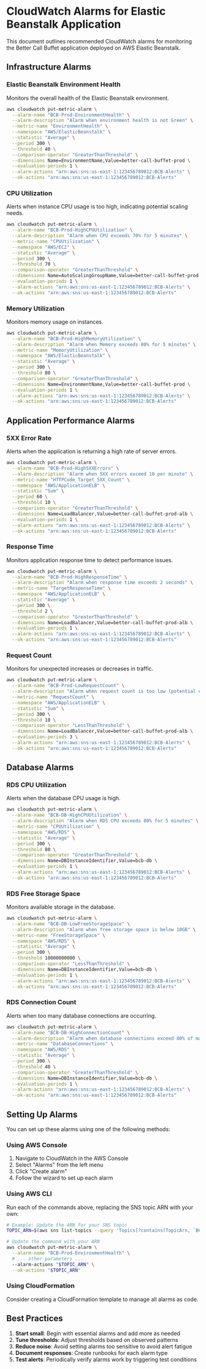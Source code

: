 # CloudWatch Alarms for Elastic Beanstalk Application

This document outlines recommended CloudWatch alarms for monitoring the Better Call Buffet application deployed on AWS Elastic Beanstalk.

## Infrastructure Alarms

### Elastic Beanstalk Environment Health

Monitors the overall health of the Elastic Beanstalk environment.

```bash
aws cloudwatch put-metric-alarm \
  --alarm-name "BCB-Prod-EnvironmentHealth" \
  --alarm-description "Alarm when environment health is not Green" \
  --metric-name "EnvironmentHealth" \
  --namespace "AWS/ElasticBeanstalk" \
  --statistic "Average" \
  --period 300 \
  --threshold 40 \
  --comparison-operator "GreaterThanThreshold" \
  --dimensions Name=EnvironmentName,Value=better-call-buffet-prod \
  --evaluation-periods 1 \
  --alarm-actions "arn:aws:sns:us-east-1:123456789012:BCB-Alerts" \
  --ok-actions "arn:aws:sns:us-east-1:123456789012:BCB-Alerts"
```

### CPU Utilization

Alerts when instance CPU usage is too high, indicating potential scaling needs.

```bash
aws cloudwatch put-metric-alarm \
  --alarm-name "BCB-Prod-HighCPUUtilization" \
  --alarm-description "Alarm when CPU exceeds 70% for 5 minutes" \
  --metric-name "CPUUtilization" \
  --namespace "AWS/EC2" \
  --statistic "Average" \
  --period 300 \
  --threshold 70 \
  --comparison-operator "GreaterThanThreshold" \
  --dimensions Name=AutoScalingGroupName,Value=better-call-buffet-prod-asg \
  --evaluation-periods 1 \
  --alarm-actions "arn:aws:sns:us-east-1:123456789012:BCB-Alerts" \
  --ok-actions "arn:aws:sns:us-east-1:123456789012:BCB-Alerts"
```

### Memory Utilization

Monitors memory usage on instances.

```bash
aws cloudwatch put-metric-alarm \
  --alarm-name "BCB-Prod-HighMemoryUtilization" \
  --alarm-description "Alarm when Memory exceeds 80% for 5 minutes" \
  --metric-name "MemoryUtilization" \
  --namespace "AWS/ElasticBeanstalk" \
  --statistic "Average" \
  --period 300 \
  --threshold 80 \
  --comparison-operator "GreaterThanThreshold" \
  --dimensions Name=EnvironmentName,Value=better-call-buffet-prod \
  --evaluation-periods 1 \
  --alarm-actions "arn:aws:sns:us-east-1:123456789012:BCB-Alerts" \
  --ok-actions "arn:aws:sns:us-east-1:123456789012:BCB-Alerts"
```

## Application Performance Alarms

### 5XX Error Rate

Alerts when the application is returning a high rate of server errors.

```bash
aws cloudwatch put-metric-alarm \
  --alarm-name "BCB-Prod-High5XXErrors" \
  --alarm-description "Alarm when 5XX errors exceed 10 per minute" \
  --metric-name "HTTPCode_Target_5XX_Count" \
  --namespace "AWS/ApplicationELB" \
  --statistic "Sum" \
  --period 60 \
  --threshold 10 \
  --comparison-operator "GreaterThanThreshold" \
  --dimensions Name=LoadBalancer,Value=better-call-buffet-prod-alb \
  --evaluation-periods 1 \
  --alarm-actions "arn:aws:sns:us-east-1:123456789012:BCB-Alerts" \
  --ok-actions "arn:aws:sns:us-east-1:123456789012:BCB-Alerts"
```

### Response Time

Monitors application response time to detect performance issues.

```bash
aws cloudwatch put-metric-alarm \
  --alarm-name "BCB-Prod-HighResponseTime" \
  --alarm-description "Alarm when response time exceeds 2 seconds" \
  --metric-name "TargetResponseTime" \
  --namespace "AWS/ApplicationELB" \
  --statistic "Average" \
  --period 300 \
  --threshold 2 \
  --comparison-operator "GreaterThanThreshold" \
  --dimensions Name=LoadBalancer,Value=better-call-buffet-prod-alb \
  --evaluation-periods 1 \
  --alarm-actions "arn:aws:sns:us-east-1:123456789012:BCB-Alerts" \
  --ok-actions "arn:aws:sns:us-east-1:123456789012:BCB-Alerts"
```

### Request Count

Monitors for unexpected increases or decreases in traffic.

```bash
aws cloudwatch put-metric-alarm \
  --alarm-name "BCB-Prod-LowRequestCount" \
  --alarm-description "Alarm when request count is too low (potential outage)" \
  --metric-name "RequestCount" \
  --namespace "AWS/ApplicationELB" \
  --statistic "Sum" \
  --period 300 \
  --threshold 10 \
  --comparison-operator "LessThanThreshold" \
  --dimensions Name=LoadBalancer,Value=better-call-buffet-prod-alb \
  --evaluation-periods 3 \
  --alarm-actions "arn:aws:sns:us-east-1:123456789012:BCB-Alerts" \
  --ok-actions "arn:aws:sns:us-east-1:123456789012:BCB-Alerts"
```

## Database Alarms

### RDS CPU Utilization

Alerts when the database CPU usage is high.

```bash
aws cloudwatch put-metric-alarm \
  --alarm-name "BCB-DB-HighCPUUtilization" \
  --alarm-description "Alarm when RDS CPU exceeds 80% for 5 minutes" \
  --metric-name "CPUUtilization" \
  --namespace "AWS/RDS" \
  --statistic "Average" \
  --period 300 \
  --threshold 80 \
  --comparison-operator "GreaterThanThreshold" \
  --dimensions Name=DBInstanceIdentifier,Value=bcb-db \
  --evaluation-periods 1 \
  --alarm-actions "arn:aws:sns:us-east-1:123456789012:BCB-Alerts" \
  --ok-actions "arn:aws:sns:us-east-1:123456789012:BCB-Alerts"
```

### RDS Free Storage Space

Monitors available storage in the database.

```bash
aws cloudwatch put-metric-alarm \
  --alarm-name "BCB-DB-LowFreeStorageSpace" \
  --alarm-description "Alarm when free storage space is below 10GB" \
  --metric-name "FreeStorageSpace" \
  --namespace "AWS/RDS" \
  --statistic "Average" \
  --period 300 \
  --threshold 10000000000 \
  --comparison-operator "LessThanThreshold" \
  --dimensions Name=DBInstanceIdentifier,Value=bcb-db \
  --evaluation-periods 1 \
  --alarm-actions "arn:aws:sns:us-east-1:123456789012:BCB-Alerts" \
  --ok-actions "arn:aws:sns:us-east-1:123456789012:BCB-Alerts"
```

### RDS Connection Count

Alerts when too many database connections are occurring.

```bash
aws cloudwatch put-metric-alarm \
  --alarm-name "BCB-DB-HighConnectionCount" \
  --alarm-description "Alarm when database connections exceed 80% of maximum" \
  --metric-name "DatabaseConnections" \
  --namespace "AWS/RDS" \
  --statistic "Average" \
  --period 300 \
  --threshold 40 \
  --comparison-operator "GreaterThanThreshold" \
  --dimensions Name=DBInstanceIdentifier,Value=bcb-db \
  --evaluation-periods 1 \
  --alarm-actions "arn:aws:sns:us-east-1:123456789012:BCB-Alerts" \
  --ok-actions "arn:aws:sns:us-east-1:123456789012:BCB-Alerts"
```

## Setting Up Alarms

You can set up these alarms using one of the following methods:

### Using AWS Console

1. Navigate to CloudWatch in the AWS Console
2. Select "Alarms" from the left menu
3. Click "Create alarm"
4. Follow the wizard to set up each alarm

### Using AWS CLI

Run each of the commands above, replacing the SNS topic ARN with your own:

```bash
# Example: Update the ARN for your SNS topic
TOPIC_ARN=$(aws sns list-topics --query 'Topics[?contains(TopicArn, `BCB-Alerts`)].TopicArn' --output text)

# Update the command with your ARN
aws cloudwatch put-metric-alarm \
  --alarm-name "BCB-Prod-EnvironmentHealth" \
  # ... other parameters ...
  --alarm-actions "$TOPIC_ARN" \
  --ok-actions "$TOPIC_ARN"
```

### Using CloudFormation

Consider creating a CloudFormation template to manage all alarms as code.

## Best Practices

1. **Start small**: Begin with essential alarms and add more as needed
2. **Tune thresholds**: Adjust thresholds based on observed patterns
3. **Reduce noise**: Avoid setting alarms too sensitive to avoid alert fatigue
4. **Document responses**: Create runbooks for each alarm type
5. **Test alerts**: Periodically verify alarms work by triggering test conditions 